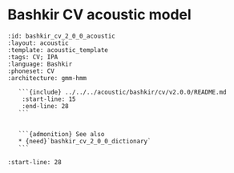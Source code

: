 
# Bashkir CV acoustic model

``````{acoustic} Bashkir CV acoustic model
:id: bashkir_cv_2_0_0_acoustic
:layout: acoustic
:template: acoustic_template
:tags: CV; IPA
:language: Bashkir
:phoneset: CV
:architecture: gmm-hmm

   ```{include} ../../../acoustic/bashkir/cv/v2.0.0/README.md
    :start-line: 15
    :end-line: 28
   ```


   ```{admonition} See also
   * {need}`bashkir_cv_2_0_0_dictionary`
   ```
``````

```{include} ../../../acoustic/bashkir/cv/v2.0.0/README.md
:start-line: 28
```
